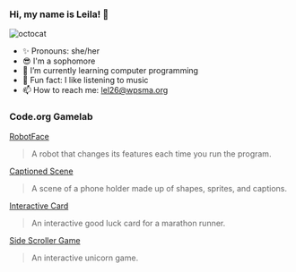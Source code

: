 ### Hi, my name is Leila! 👋
![octocat](https://github.com/leilale1/leilale1/assets/146843642/ff8ab0a1-67b0-448d-85d0-82d92e35c908)
- ✨ Pronouns: she/her
- 😎 I'm a sophomore
- 🌱 I’m currently learning computer programming
- 🎈 Fun fact: I like listening to music
- 📫 How to reach me: lel26@wpsma.org

### Code.org Gamelab
[RobotFace](https://leilale1.github.io/Robot/)
> A robot that changes its features each time you run the program.

[Captioned Scene](https://studio.code.org/projects/gamelab/CJI6hdbIkXggWSM4lRxoaaju8C2eR3XFOvOiEwwuaJA/)
> A scene of a phone holder made up of shapes, sprites, and captions.

[Interactive Card](https://studio.code.org/projects/gamelab/WLtimgAHOvPmgIWHQn1tpb5C016SHSwynm1TUQ6TU2c/)
> An interactive good luck card for a marathon runner.

[Side Scroller Game](https://studio.code.org/projects/gamelab/AX_RYeTWfZvK_srDEFhY6UFnO8Ha5jvWae1XYMq4elE/)
> An interactive unicorn game.
